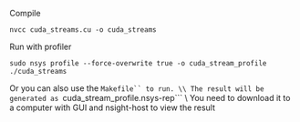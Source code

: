 Compile
```
nvcc cuda_streams.cu -o cuda_streams
```
Run with profiler
 ```
sudo nsys profile --force-overwrite true -o cuda_stream_profile ./cuda_streams
```
Or you can also use the ```Makefile`` to run. \\
The result will be generated as ```cuda_stream_profile.nsys-rep``` \\
You need to download it to a computer with GUI and nsight-host to view the result